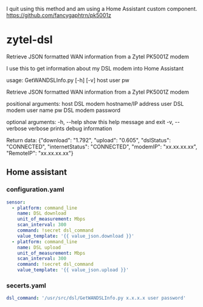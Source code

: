 I quit using this method and am using a Home Assistant custom component.
https://github.com/fancygaphtrn/pk5001z


# zytel-dsl
Retrieve JSON formatted WAN information from a Zytel PK5001Z modem

I use this to get information about my DSL modem into Home Assistant

usage: GetWANDSLInfo.py [-h] [-v] host user pw

Retrieve JSON formatted WAN information from a Zytel PK5001Z modem

positional arguments:
  host           DSL modem hostname/IP address
  user           DSL modem user name
  pw             DSL modem password

optional arguments:
  -h, --help     show this help message and exit
  -v, --verbose  verbose prints debug information

Return data:
{"download": "1.792", "upload": "0.605", "dslStatus": "CONNECTED", "internetStatus": "CONNECTED", "modemIP": "xx.xx.xx.xx", "RemoteIP": "xx.xx.xx.xx"}


## Home assistant
### configuration.yaml
```yaml
sensor:
  - platform: command_line
    name: DSL download
    unit_of_measurement: Mbps
    scan_interval: 300
    command: !secret dsl_command
    value_template: '{{ value_json.download }}'
  - platform: command_line
    name: DSL upload
    unit_of_measurement: Mbps
    scan_interval: 300
    command: !secret dsl_command
    value_template: '{{ value_json.upload }}'
```

### secerts.yaml
```yaml
dsl_command: '/usr/src/dsl/GetWANDSLInfo.py x.x.x.x user password'
```
